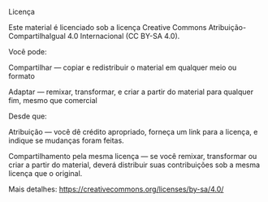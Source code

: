 Licença

Este material é licenciado sob a licença Creative Commons Atribuição-CompartilhaIgual 4.0 Internacional (CC BY-SA 4.0).

Você pode:

Compartilhar — copiar e redistribuir o material em qualquer meio ou formato

Adaptar — remixar, transformar, e criar a partir do material para qualquer fim, mesmo que comercial

Desde que:

Atribuição — você dê crédito apropriado, forneça um link para a licença, e indique se mudanças foram feitas.

Compartilhamento pela mesma licença — se você remixar, transformar ou criar a partir do material, deverá distribuir suas contribuições sob a mesma licença que o original.

Mais detalhes: https://creativecommons.org/licenses/by-sa/4.0/
